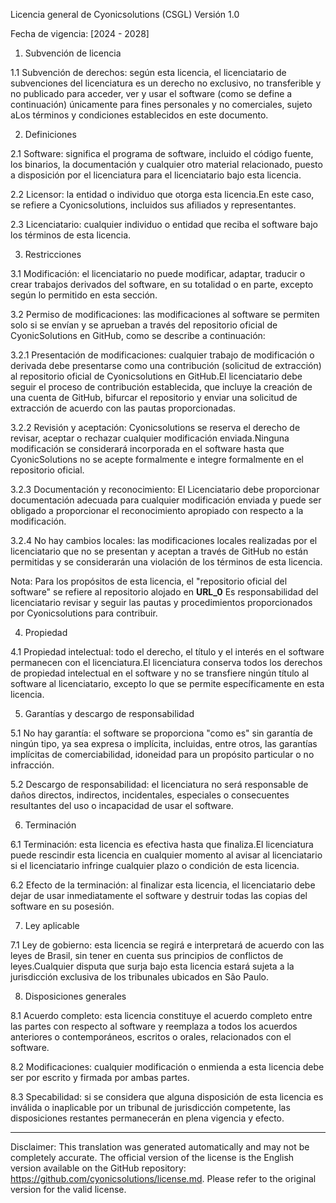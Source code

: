Licencia general de Cyonicsolutions (CSGL)
Versión 1.0

Fecha de vigencia: [2024 - 2028]

1. Subvención de licencia

1.1 Subvención de derechos: según esta licencia, el licenciatario de subvenciones del licenciatura es un derecho no exclusivo, no transferible y no publicado para acceder, ver y usar el software (como se define a continuación) únicamente para fines personales y no comerciales, sujeto aLos términos y condiciones establecidos en este documento.

2. Definiciones

2.1 Software: significa el programa de software, incluido el código fuente, los binarios, la documentación y cualquier otro material relacionado, puesto a disposición por el licenciatura para el licenciatario bajo esta licencia.

2.2 Licensor: la entidad o individuo que otorga esta licencia.En este caso, se refiere a Cyonicsolutions, incluidos sus afiliados y representantes.

2.3 Licenciatario: cualquier individuo o entidad que reciba el software bajo los términos de esta licencia.

3. Restricciones

3.1 Modificación: el licenciatario no puede modificar, adaptar, traducir o crear trabajos derivados del software, en su totalidad o en parte, excepto según lo permitido en esta sección.

3.2 Permiso de modificaciones: las modificaciones al software se permiten solo si se envían y se aprueban a través del repositorio oficial de CyonicSolutions en GitHub, como se describe a continuación:

3.2.1 Presentación de modificaciones: cualquier trabajo de modificación o derivada debe presentarse como una contribución (solicitud de extracción) al repositorio oficial de Cyonicsolutions en GitHub.El licenciatario debe seguir el proceso de contribución establecida, que incluye la creación de una cuenta de GitHub, bifurcar el repositorio y enviar una solicitud de extracción de acuerdo con las pautas proporcionadas.

3.2.2 Revisión y aceptación: Cyonicsolutions se reserva el derecho de revisar, aceptar o rechazar cualquier modificación enviada.Ninguna modificación se considerará incorporada en el software hasta que CyonicSolutions no se acepte formalmente e integre formalmente en el repositorio oficial.

3.2.3 Documentación y reconocimiento: El Licenciatario debe proporcionar documentación adecuada para cualquier modificación enviada y puede ser obligado a proporcionar el reconocimiento apropiado con respecto a la modificación.

3.2.4 No hay cambios locales: las modificaciones locales realizadas por el licenciatario que no se presentan y aceptan a través de GitHub no están permitidas y se considerarán una violación de los términos de esta licencia.

Nota: Para los propósitos de esta licencia, el "repositorio oficial del software" se refiere al repositorio alojado en __URL_0__ Es responsabilidad del licenciatario revisar y seguir las pautas y procedimientos proporcionados por Cyonicsolutions para contribuir.

4. Propiedad

4.1 Propiedad intelectual: todo el derecho, el título y el interés en el software permanecen con el licenciatura.El licenciatura conserva todos los derechos de propiedad intelectual en el software y no se transfiere ningún título al software al licenciatario, excepto lo que se permite específicamente en esta licencia.

5. Garantías y descargo de responsabilidad

5.1 No hay garantía: el software se proporciona "como es" sin garantía de ningún tipo, ya sea expresa o implícita, incluidas, entre otros, las garantías implícitas de comerciabilidad, idoneidad para un propósito particular o no infracción.

5.2 Descargo de responsabilidad: el licenciatura no será responsable de daños directos, indirectos, incidentales, especiales o consecuentes resultantes del uso o incapacidad de usar el software.

6. Terminación

6.1 Terminación: esta licencia es efectiva hasta que finaliza.El licenciatura puede rescindir esta licencia en cualquier momento al avisar al licenciatario si el licenciatario infringe cualquier plazo o condición de esta licencia.

6.2 Efecto de la terminación: al finalizar esta licencia, el licenciatario debe dejar de usar inmediatamente el software y destruir todas las copias del software en su posesión.

7. Ley aplicable

7.1 Ley de gobierno: esta licencia se regirá e interpretará de acuerdo con las leyes de Brasil, sin tener en cuenta sus principios de conflictos de leyes.Cualquier disputa que surja bajo esta licencia estará sujeta a la jurisdicción exclusiva de los tribunales ubicados en São Paulo.

8. Disposiciones generales

8.1 Acuerdo completo: esta licencia constituye el acuerdo completo entre las partes con respecto al software y reemplaza a todos los acuerdos anteriores o contemporáneos, escritos o orales, relacionados con el software.

8.2 Modificaciones: cualquier modificación o enmienda a esta licencia debe ser por escrito y firmada por ambas partes.

8.3 Specabilidad: si se considera que alguna disposición de esta licencia es inválida o inaplicable por un tribunal de jurisdicción competente, las disposiciones restantes permanecerán en plena vigencia y efecto.

---
Disclaimer: This translation was generated automatically and may not be completely accurate. The official version of the license is the English version available on the GitHub repository: https://github.com/cyonicsolutions/license.md. Please refer to the original version for the valid license.